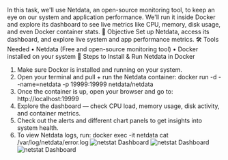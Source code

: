 In this task, we'll use Netdata, an open-source monitoring tool, to keep an eye on our system and application performance. We'll run it inside Docker and explore its dashboard to see live metrics like CPU, memory, disk usage, and even Docker container stats.
🎯 Objective
Set up Netdata, access its dashboard, and explore live system and app performance metrics.
🛠 Tools Needed
• Netdata (Free and open-source monitoring tool)
• Docker installed on your system
🚀 Steps to Install & Run Netdata in Docker
1. Make sure Docker is installed and running on your system.
2. Open your terminal and pull + run the Netdata container:
   docker run -d --name=netdata -p 19999:19999 netdata/netdata
3. Once the container is up, open your browser and go to:
   http://localhost:19999
4. Explore the dashboard — check CPU load, memory usage, disk activity, and container metrics.
5. Check out the alerts and different chart panels to get insights into system health.
6. To view Netdata logs, run:
   docker exec -it netdata cat /var/log/netdata/error.log
  ![netstat Dashboard](images/Screenshort1.png)
  ![netstat Dashboard](images/Screenshort2.png)
  ![netstat Dashboard](images/Screenshort3.png)
